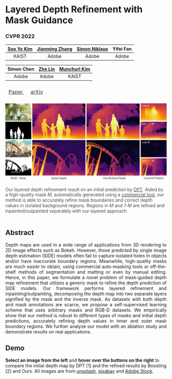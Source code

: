 # Layered Depth Refinement with Mask Guidance

### CVPR 2022

| [Soo Ye Kim](https://sites.google.com/view/sooyekim) | [Jianming Zhang](https://jimmie33.github.io/) | [Simon Niklaus](https://sniklaus.com/welcome) | Yifei Fan |
|:---:|:---:|:---:|:---:|
| KAIST | Adobe | Adobe | Adobe |

| Simon Chen | [Zhe Lin](https://sites.google.com/site/zhelin625/) | [Munchurl Kim](https://www.viclab.kaist.ac.kr/) |
|:---:|:---:|:---:|
| Adobe | Adobe | KAIST |

<div style="test-align: center; font-size: 16px; font-weight: 400; margin: 25px 0">
  <span class="link-block" style="margin: 0 10px">
    <a href="https://openaccess.thecvf.com/content/CVPR2022/papers/Kim_Layered_Depth_Refinement_With_Mask_Guidance_CVPR_2022_paper.pdf"
       class="external-link button is-normal is-rounded is-dark" style="color: #393939">
      <span class="icon">
          <i class="fas fa-file-pdf"></i>
      </span>
      <span>Paper</span>
    </a>
  </span>
  <span class="link-block" style="margin: 0 10px">
    <a href="https://arxiv.org/abs/2206.03048"
       class="external-link button is-normal is-rounded is-dark" style="color: #393939">
      <span class="icon">
          <i class="ai ai-arxiv"></i>
      </span>
      <span>arXiv</span>
    </a>
  </span>
</div>

![teaser](./images/teaser.jpg)

<div style="text-align: left; font-weight: 300; font-size: 13; line-height: 1.2">
Our layered depth refinement result on an initial prediction by <a href="https://github.com/isl-org/DPT">DPT</a>. Aided by a high-quality mask <i>M</i>, automatically generated using a <a href="https://www.remove.bg">commercial tool</a>, our method is able to accurately refine mask boundaries and correct depth values in isolated background regions. Regions in <i>M</i> and <i>1-M</i> are refined and inpainted/outpainted separately with our layered approach.
</div>
<br>

## Abstract
<div style="text-align: justify">
Depth maps are used in a wide range of applications from 3D rendering to 2D image effects such as Bokeh. However, those predicted by single image depth estimation (SIDE) models often fail to capture isolated holes in objects and/or have inaccurate boundary regions. Meanwhile, high-quality masks are much easier to obtain, using commercial auto-masking tools or off-the-shelf methods of segmentation and matting or even by manual editing. Hence, in this paper, we formulate a novel problem of mask-guided depth map refinement that utilizes a generic mask to refine the depth prediction of SIDE models. Our framework performs layered refinement and inpainting/outpainting, decomposing the depth map into two separate layers signified by the mask and the inverse mask. As datasets with both depth and mask annotations are scarce, we propose a self-supervised learning scheme that uses arbitrary masks and RGB-D datasets. We empirically show that our method is robust to different types of masks and initial depth predictions, accurately refining depth values in inner and outer mask boundary regions. We further analyze our model with an ablation study and demonstrate results on real applications.
</div>

## Demo
<div style="text-align: left">
<b>Select an image from the left</b> and <b>hover over the buttons on the right</b> to compare the initial depth map by DPT [1] and the refined results by Boosting [2] and Ours. All images are from <a href="https://unsplash.com/">unsplash</a>, <a href="https://pixabay.com/">pixabay</a> and <a href="https://stock.adobe.com/">Adobe Stock</a>.  
</div>
